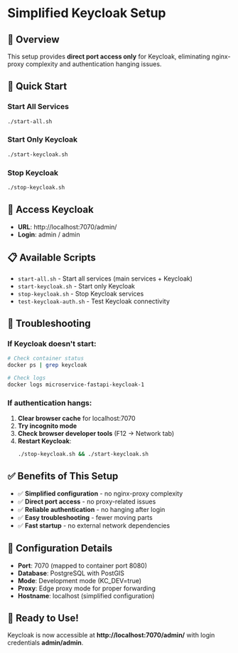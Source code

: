# Simplified Keycloak Setup

## 🎯 Overview

This setup provides **direct port access only** for Keycloak, eliminating nginx-proxy complexity and authentication hanging issues.

## 🚀 Quick Start

### Start All Services
```bash
./start-all.sh
```

### Start Only Keycloak
```bash
./start-keycloak.sh
```

### Stop Keycloak
```bash
./stop-keycloak.sh
```

## 🔐 Access Keycloak

- **URL**: http://localhost:7070/admin/
- **Login**: admin / admin

## 📋 Available Scripts

- `start-all.sh` - Start all services (main services + Keycloak)
- `start-keycloak.sh` - Start only Keycloak
- `stop-keycloak.sh` - Stop Keycloak services
- `test-keycloak-auth.sh` - Test Keycloak connectivity

## 🔧 Troubleshooting

### If Keycloak doesn't start:
```bash
# Check container status
docker ps | grep keycloak

# Check logs
docker logs microservice-fastapi-keycloak-1
```

### If authentication hangs:
1. **Clear browser cache** for localhost:7070
2. **Try incognito mode**
3. **Check browser developer tools** (F12 → Network tab)
4. **Restart Keycloak**:
   ```bash
   ./stop-keycloak.sh && ./start-keycloak.sh
   ```

## ✅ Benefits of This Setup

- ✅ **Simplified configuration** - no nginx-proxy complexity
- ✅ **Direct port access** - no proxy-related issues
- ✅ **Reliable authentication** - no hanging after login
- ✅ **Easy troubleshooting** - fewer moving parts
- ✅ **Fast startup** - no external network dependencies

## 📝 Configuration Details

- **Port**: 7070 (mapped to container port 8080)
- **Database**: PostgreSQL with PostGIS
- **Mode**: Development mode (KC_DEV=true)
- **Proxy**: Edge proxy mode for proper forwarding
- **Hostname**: localhost (simplified configuration)

## 🎉 Ready to Use!

Keycloak is now accessible at **http://localhost:7070/admin/** with login credentials **admin/admin**.
